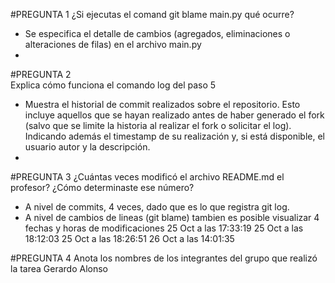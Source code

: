 #PREGUNTA 1
¿Si ejecutas el comand git blame main.py qué ocurre?
- Se especifica el detalle de cambios (agregados, eliminaciones o alteraciones de filas) en el archivo main.py
- 
#PREGUNTA 2  
Explica cómo funciona el comando log del paso 5
- Muestra el historial de commit realizados sobre el repositorio. Esto incluye aquellos que se hayan realizado antes de haber generado el fork (salvo que se limite la historia al realizar el fork o solicitar el log). Indicando además el timestamp de su realización y, si está disponible, el usuario autor y la descripción.
- 
#PREGUNTA 3
¿Cuántas veces modificó el archivo README.md el profesor? ¿Cómo determinaste ese número?
- A nivel de commits, 4 veces, dado que es lo que registra git log.
- A nivel de cambios de lineas (git blame) tambien es posible visualizar 4 fechas y horas de modificaciones
25 Oct a las 17:33:19
25 Oct a las 18:12:03
25 Oct a las 18:26:51
26 Oct a las 14:01:35

#PREGUNTA 4
Anota los nombres de los integrantes del grupo que realizó la tarea
Gerardo Alonso